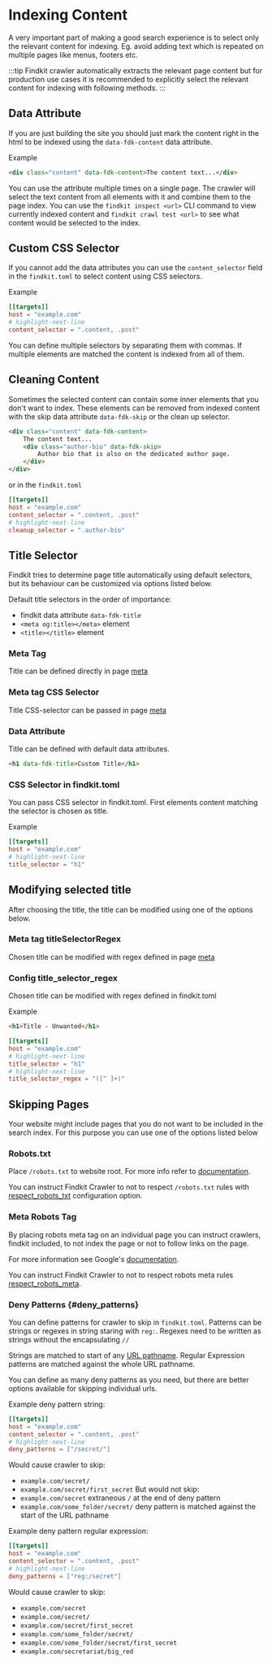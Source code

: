 # Indexing Content

A very important part of making a good search experience is to select only the
relevant content for indexing. Eg. avoid adding text which is repeated on
multiple pages like menus, footers etc.

:::tip
Findkit crawler automatically extracts the relevant page content but for
production use cases it is recommended to explicitly select the relevant content
for indexing with following methods.
:::

## Data Attribute

If you are just building the site you should just mark the content right in the
html to be indexed using the `data-fdk-content` data attribute.

Example

```html
<div class="content" data-fdk-content>The content text...</div>
```

You can use the attribute multiple times on a single page. The crawler will
select the text content from all elements with it and combine them to the page
index. You can use the `findkit inspect <url>` CLI command to view currently indexed content
and `findkit crawl test <url>` to see what content would be selected to the index.

## Custom CSS Selector

If you cannot add the data attributes you can use the `content_selector` field
in the `findkit.toml` to select content using CSS selectors.

Example

```toml
[[targets]]
host = "example.com"
# highlight-next-line
content_selector = ".content, .post"
```

You can define multiple selectors by separating them with commas. If multiple
elements are matched the content is indexed from all of them.

## Cleaning Content

Sometimes the selected content can contain some inner elements that you don't
want to index. These elements can be removed from indexed content with the skip data attribute
`data-fdk-skip` or the clean up selector.

```html
<div class="content" data-fdk-content>
	The content text...
	<div class="author-bio" data-fdk-skip>
		Author bio that is also on the dedicated author page.
	</div>
</div>
```

or in the `findkit.toml`

```toml
[[targets]]
host = "example.com"
content_selector = ".content, .post"
# highlight-next-line
cleanup_selector = ".author-bio"
```

## Title Selector

Findkit tries to determine page title automatically using default selectors,
but its behaviour can be customized via options listed below.

Default title selectors in the order of importance:

- findkit data attribute `data-fdk-title`
- `<meta og:title></meta>` element
- `<title></title>` element

### Meta Tag

Title can be defined directly in page [meta](/crawler/meta-tag#title)

### Meta tag CSS Selector

Title CSS-selector can be passed in page [meta](/crawler/meta-tag#titleSelector)

### Data Attribute

Title can be defined with default data attributes.

```html
<h1 data-fdk-title>Custom Title</h1>
```

### CSS Selector in findkit.toml

You can pass CSS selector in findkit.toml. First elements content matching the selector is chosen as title.

Example

```toml
[[targets]]
host = "example.com"
# highlight-next-line
title_selector = "h1"
```

## Modifying selected title

After choosing the title, the title can be modified using one of the options below.

### Meta tag titleSelectorRegex

Chosen title can be modified with regex defined in page [meta](/crawler/meta-tag#titleSelectorRegex)

### Config title_selector_regex

Chosen title can be modified with regex defined in findkit.toml

Example

```html
<h1>Title - Unwanted</h1>
```

```toml
[[targets]]
host = "example.com"
# highlight-next-line
title_selector = "h1"
# highlight-next-line
title_selector_regex = "([^ ]+)"
```

## Skipping Pages

Your website might include pages that you do not want to be
included in the search index. For this purpose you can use one of the
options listed below

### Robots.txt

Place `/robots.txt` to website root.
For more info refer to [documentation](https://developer.mozilla.org/en-US/docs/Glossary/Robots.txt).

You can instruct Findkit Crawler to not to respect `/robots.txt` rules with
[respect_robots_txt](/toml/options#respect_robots_txt) configuration option.

### Meta Robots Tag

By placing robots meta tag on an individual page you can instruct crawlers, findkit included,
to not index the page or not to follow links on the page.

For more information see Google's [documentation](https://developers.google.com/search/docs/crawling-indexing/robots-meta-tag).

You can instruct Findkit Crawler to not to respect robots meta rules
[respect_robots_meta](/toml/options#respect_robots_meta).

### Deny Patterns {#deny_patterns}

You can define patterns for crawler to skip in `findkit.toml`.
Patterns can be strings or regexes in string staring with `reg:`. Regexes need to be written as strings without the encapsulating `//`

Strings are matched to start of any [URL pathname](https://developer.mozilla.org/en-US/docs/Web/API/URL/pathname).
Regular Expression patterns are matched against the whole URL pathname.

You can define as many deny patterns as you need, but there are better options available for skipping individual urls.

Example deny pattern string:

```toml
[[targets]]
host = "example.com"
content_selector = ".content, .post"
# highlight-next-line
deny_patterns = ["/secret/"]
```

Would cause crawler to skip:

- `example.com/secret/`
- `example.com/secret/first_secret`
  But would not skip:
- `example.com/secret` extraneous `/` at the end of deny pattern
- `example.com/some_folder/secret/` deny pattern is matched against the start of the URL pathname

Example deny pattern regular expression:

```toml
[[targets]]
host = "example.com"
content_selector = ".content, .post"
# highlight-next-line
deny_patterns = ["reg:/secret"]
```

Would cause crawler to skip:

- `example.com/secret`
- `example.com/secret/`
- `example.com/secret/first_secret`
- `example.com/some_folder/secret/`
- `example.com/some_folder/secret/first_secret`
- `example.com/secretariat/big_red`

